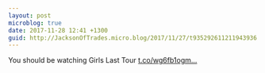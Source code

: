```yaml
---
layout: post
microblog: true
date: 2017-11-28 12:41 +1300
guid: http://JacksonOfTrades.micro.blog/2017/11/27/t935292611211943936.html
---
```

You should be watching Girls Last Tour [t.co/wg6fb1ogm...](https://t.co/wg6fb1ogmZ)
